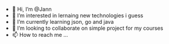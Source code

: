 - 👋 Hi, I’m @Jann
- 👀 I’m interested in lernaing new technologies i guess
- 🌱 I’m currently learning json, go and java
- 💞️ I’m looking to collaborate on simple project for my courses
- 📫 How to reach me ...

<!---
JannLucasPischke/JannLucasPischke is a ✨ special ✨ repository because its `README.md` (this file) appears on your GitHub profile.
You can click the Preview link to take a look at your changes.
--->
